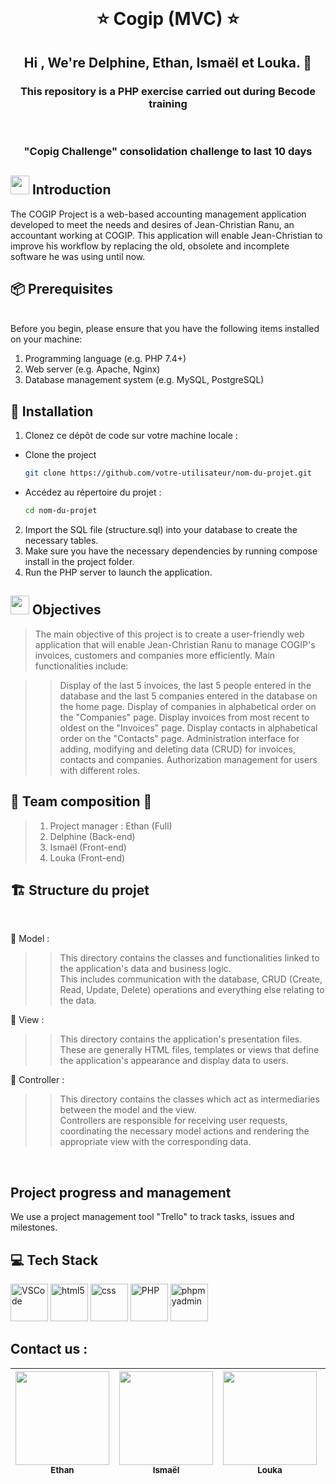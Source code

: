 <br>
<h1 align="center">⭐️ Cogip (MVC) ⭐️</h1>

<h2 align="center">Hi , We're Delphine, Ethan, Ismaël et Louka.  👋</h2>  

<h3 align="center">This repository is a PHP exercise carried out during Becode training  </h3> <br>
<h3 align="center">"Copig Challenge" consolidation challenge to last 10 days</h3>
<h2 align="left"><img src="https://github.com/DelphineLecorney/photos-images-readme/blob/main/images/Introduction.jpg" height="30" width="30" /> Introduction</h2> 

The COGIP Project is a web-based accounting management application developed to meet the needs and desires of Jean-Christian Ranu, an accountant working at COGIP. This application will enable Jean-Christian to improve his workflow by replacing the old, obsolete and incomplete software he was using until now.

<h2 align="left">📦 Prerequisites</h2> 
<br>
Before you begin, please ensure that you have the following items installed on your machine:

1. Programming language (e.g. PHP 7.4+)
2. Web server (e.g. Apache, Nginx)
3. Database management system (e.g. MySQL, PostgreSQL)


<h2 align="left">🚀 Installation</h2>

1. Clonez ce dépôt de code sur votre machine locale :

* Clone the project
  ```sh
  git clone https://github.com/votre-utilisateur/nom-du-projet.git
  ```
* Accédez au répertoire du projet :
  ```sh
  cd nom-du-projet
  ```
2. Import the SQL file (structure.sql) into your database to create the necessary tables.
3. Make sure you have the necessary dependencies by running compose install in the project folder.
4. Run the PHP server to launch the application.

<h2 align="left"><img src="https://github.com/DelphineLecorney/photos-images-readme/blob/main/images/Objective.jpg" height="30" width="30"> Objectives </h2>

>The main objective of this project is to create a user-friendly web application that will enable Jean-Christian Ranu to manage COGIP's invoices, customers and companies more efficiently. Main functionalities include:

>>Display of the last 5 invoices, the last 5 people entered in the database and the last 5 companies entered in the database on the home page.
Display of companies in alphabetical order on the "Companies" page.
Display invoices from most recent to oldest on the "Invoices" page.
Display contacts in alphabetical order on the "Contacts" page.
Administration interface for adding, modifying and deleting data (CRUD) for invoices, contacts and companies.
Authorization management for users with different roles.

<h2 align="left">🎉 Team composition 🎉</h2>

>1. Project manager : Ethan (Full)
>2. Delphine (Back-end)
>3. Ismaël (Front-end)
>4. Louka (Front-end)

<h2 align="left">🏗️ Structure du projet</h2>
<br>

📝 Model : <br> 
>> This directory contains the classes and functionalities linked to the application's data and business logic. <br>This includes communication with the database, CRUD (Create, Read, Update, Delete) operations and everything else relating to the data.<br>

📝 View : <br>
>> This directory contains the application's presentation files. <br>These are generally HTML files, templates or views that define the application's appearance and display data to users.<br>

📝 Controller : <br>
>> This directory contains the classes which act as intermediaries between the model and the view. <br>Controllers are responsible for receiving user requests, coordinating the necessary model actions and rendering the appropriate view with the corresponding data.<br>

<br>
<h2 align="left">Project progress and management</h2>
We use a project management tool "Trello" to track tasks, issues and milestones.

<h2 align="left">💻 Tech Stack</h2>  

<p align='left'>
  
<img src="https://github.com/DelphineLecorney/Template-readme/blob/main/PICTURES_read_me_/visual-studio.jpg" alt="VSCode" height="60" width="60" />

<img src="https://github.com/DelphineLecorney/Template-readme/blob/main/PICTURES_read_me_/html5.jpeg" alt="html5" height="60" width="60" /> 

<img src="https://github.com/DelphineLecorney/Template-readme/blob/main/PICTURES_read_me_/css.jpg" alt="css" height="60" width="60" /> 

<img src="https://github.com/DelphineLecorney/Template-readme/blob/main/PICTURES_read_me_/php_logo.jpg" alt="PHP" height="60" width="60" /> 

<img src="https://github.com/DelphineLecorney/Template-readme/blob/main/PICTURES_read_me_/myphpadmin.png" alt="phpmyadmin" height="60" width="60" /> 

</p>

<h2 align="left"> Contact us : </h2> 

| <a href="https://www.linkedin.com/in/ethan-dias-marques/" target="_blank"><img src="https://github.com/DelphineLecorney/photos-images-readme/blob/main/images/Ethan.jpg" width="150px;" valign="top"></a><br /><sub><b>Ethan</b></sub> | <a href="https://www.linkedin.com/in/isma%C3%ABl-mesmoudi-atou/" target="_blank"><img src="https://github.com/DelphineLecorney/photos-images-readme/blob/main/images/Isma%C3%ABl.jpg" width="150px;" valign="top"></a><br /><sub><b>Ismaël</b></sub> | <a href="https://www.linkedin.com/in/louka-lino-cadau/" target="_blank"><img src="https://github.com/DelphineLecorney/photos-images-readme/blob/main/images/Louka.jpg" width="150px;" valign="top"></a><br /><sub><b>Louka</b></sub> | <a href="https://www.linkedin.com/in/delphine-lecorney/" target="_blank"><img src="https://github.com/DelphineLecorney/photos-images-readme/blob/main/images/Delphine.jpg" width="150px;" valign="top"></a><br /><sub><b>Delphine</b></sub> |
| :---: | :---: | :---: | :---: |

